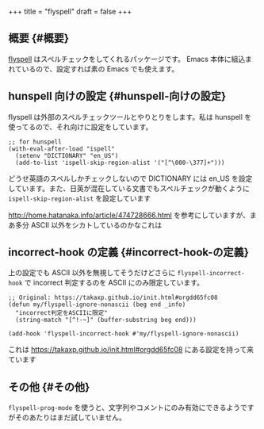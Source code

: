 +++
title = "flyspell"
draft = false
+++

## 概要 {#概要}

[flyspell](http://www-sop.inria.fr/members/Manuel.Serrano/flyspell/flyspell.html) はスペルチェックをしてくれるパッケージです。
Emacs 本体に組込まれているので、設定すれば素の Emacs でも使えます。


## hunspell 向けの設定 {#hunspell-向けの設定}

flyspell は外部のスペルチェックツールとやりとりをします。私は hunspell を使ってるので、それ向けに設定をしています。

```emacs-lisp
;; for hunspell
(with-eval-after-load "ispell"
  (setenv "DICTIONARY" "en_US")
  (add-to-list 'ispell-skip-region-alist '("[^\000-\377]+")))
```

どうせ英語のスペルしかチェックしないので DICTIONARY には en_US を設定しています。また、日英が混在している文書でもスペルチェックが動くように
`ispell-skip-region-alist` を設定しています

<http://home.hatanaka.info/article/474728666.html>
を参考にしていますが、まあ多分 ASCII 以外をシカトしているのかなこれは


## incorrect-hook の定義 {#incorrect-hook-の定義}

上の設定でも ASCII 以外を無視してそうだけどさらに `flyspell-incorrect-hook` で incorrect 判定するのを ASCII にのみ限定しています。

```emacs-lisp
;; Original: https://takaxp.github.io/init.html#orgdd65fc08
(defun my/flyspell-ignore-nonascii (beg end _info)
  "incorrect判定をASCIIに限定"
  (string-match "[^!-~]" (buffer-substring beg end)))

(add-hook 'flyspell-incorrect-hook #'my/flyspell-ignore-nonascii)
```

これは <https://takaxp.github.io/init.html#orgdd65fc08> にある設定を持って来ています


## その他 {#その他}

`flyspell-prog-mode` を使うと、文字列やコメントにのみ有効にできるようですがそのあたりはまだ試していません。

